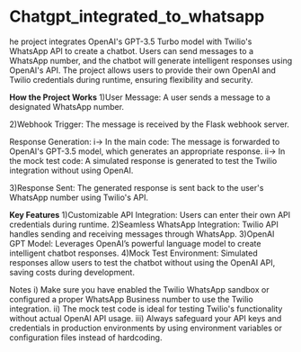 # Chatgpt_integrated_to_whatsapp
he project integrates OpenAI's GPT-3.5 Turbo model with Twilio's WhatsApp API to create a chatbot. Users can send messages to a WhatsApp number, and the chatbot will generate intelligent responses using OpenAI's API. The project allows users to provide their own OpenAI and Twilio credentials during runtime, ensuring flexibility and security.

**How the Project Works**
1)User Message:
A user sends a message to a designated WhatsApp number.

2)Webhook Trigger:
The message is received by the Flask webhook server.

Response Generation:
i-> In the main code: The message is forwarded to OpenAI's GPT-3.5 model, which generates an appropriate response.
ii-> In the mock test code: A simulated response is generated to test the Twilio integration without using OpenAI.

3)Response Sent: 
The generated response is sent back to the user's WhatsApp number using Twilio's API.

**Key Features**
1)Customizable API Integration: 
Users can enter their own API credentials during runtime.
2)Seamless WhatsApp Integration: 
Twilio API handles sending and receiving messages through WhatsApp.
3)OpenAI GPT Model:
Leverages OpenAI’s powerful language model to create intelligent chatbot responses.
4)Mock Test Environment: 
Simulated responses allow users to test the chatbot without using the OpenAI API, saving costs during development.

Notes
i) Make sure you have enabled the Twilio WhatsApp sandbox or configured a proper WhatsApp Business number to use the Twilio integration.
ii) The mock test code is ideal for testing Twilio's functionality without actual OpenAI API usage.
iii) Always safeguard your API keys and credentials in production environments by using environment variables or configuration files instead of hardcoding.
